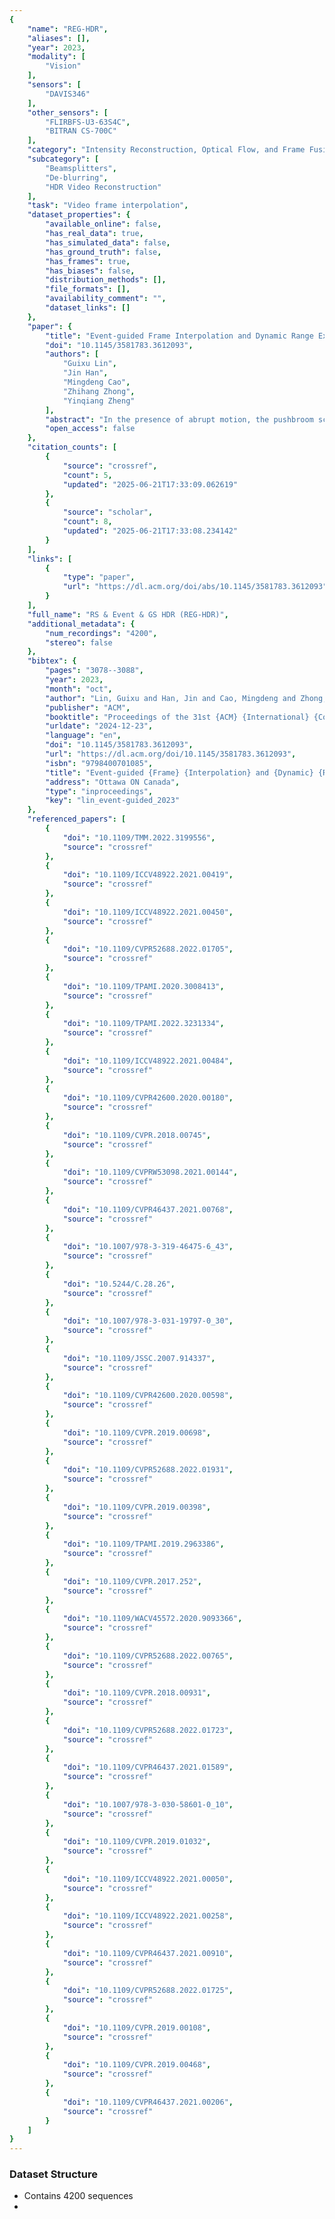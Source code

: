 ```yaml
---
{
    "name": "REG-HDR",
    "aliases": [],
    "year": 2023,
    "modality": [
        "Vision"
    ],
    "sensors": [
        "DAVIS346"
    ],
    "other_sensors": [
        "FLIRBFS-U3-63S4C",
        "BITRAN CS-700C"
    ],
    "category": "Intensity Reconstruction, Optical Flow, and Frame Fusion",
    "subcategory": [
        "Beamsplitters",
        "De-blurring",
        "HDR Video Reconstruction"
    ],
    "task": "Video frame interpolation",
    "dataset_properties": {
        "available_online": false,
        "has_real_data": true,
        "has_simulated_data": false,
        "has_ground_truth": false,
        "has_frames": true,
        "has_biases": false,
        "distribution_methods": [],
        "file_formats": [],
        "availability_comment": "",
        "dataset_links": []
    },
    "paper": {
        "title": "Event-guided Frame Interpolation and Dynamic Range Expansion of Single Rolling Shutter Image",
        "doi": "10.1145/3581783.3612093",
        "authors": [
            "Guixu Lin",
            "Jin Han",
            "Mingdeng Cao",
            "Zhihang Zhong",
            "Yinqiang Zheng"
        ],
        "abstract": "In the presence of abrupt motion, the pushbroom scanning mechanism of a rolling shutter (RS) camera tends to bring undesirable distortion, which is recently shown to be beneficial for high-speed frame interpolation. Although promising results have been reported by using multiple consecutive RS frames, to interpolate intermediate distortion-free frames from a single RS image is still an open question, due to the existence of multiple motions that can account for the recorded distortion. Another limitation of RS cameras in complex dynamic scenarios lies in the dynamic range, since traditional ways of multiple exposure for high dynamic range (HDR) imaging will fail due to alignment issues. To deal with these two challenges simultaneously, we propose to use an event camera for assistance, which has much faster temporal response and wider dynamic range. Since there does not exist learning data for this brand new imaging setup, we first build a quad-axis imaging system to capture a realistic dataset called REG-HDR, with pairs of fully aligned RS image and its associated events, as well as their corresponding high-speed HDR GS images. We also propose a flow-based network for frame interpolation, compounded with an attention-based fusion network for dynamic range expansion. Experimental results have verified the effectiveness of our proposed algorithm and the superiority of using realistic data for this challenging dural-purpose enhancement task.",
        "open_access": false
    },
    "citation_counts": [
        {
            "source": "crossref",
            "count": 5,
            "updated": "2025-06-21T17:33:09.062619"
        },
        {
            "source": "scholar",
            "count": 8,
            "updated": "2025-06-21T17:33:08.234142"
        }
    ],
    "links": [
        {
            "type": "paper",
            "url": "https://dl.acm.org/doi/abs/10.1145/3581783.3612093"
        }
    ],
    "full_name": "RS & Event & GS HDR (REG-HDR)",
    "additional_metadata": {
        "num_recordings": "4200",
        "stereo": false
    },
    "bibtex": {
        "pages": "3078--3088",
        "year": 2023,
        "month": "oct",
        "author": "Lin, Guixu and Han, Jin and Cao, Mingdeng and Zhong, Zhihang and Zheng, Yinqiang",
        "publisher": "ACM",
        "booktitle": "Proceedings of the 31st {ACM} {International} {Conference} on {Multimedia}",
        "urldate": "2024-12-23",
        "language": "en",
        "doi": "10.1145/3581783.3612093",
        "url": "https://dl.acm.org/doi/10.1145/3581783.3612093",
        "isbn": "9798400701085",
        "title": "Event-guided {Frame} {Interpolation} and {Dynamic} {Range} {Expansion} of {Single} {Rolling} {Shutter} {Image}",
        "address": "Ottawa ON Canada",
        "type": "inproceedings",
        "key": "lin_event-guided_2023"
    },
    "referenced_papers": [
        {
            "doi": "10.1109/TMM.2022.3199556",
            "source": "crossref"
        },
        {
            "doi": "10.1109/ICCV48922.2021.00419",
            "source": "crossref"
        },
        {
            "doi": "10.1109/ICCV48922.2021.00450",
            "source": "crossref"
        },
        {
            "doi": "10.1109/CVPR52688.2022.01705",
            "source": "crossref"
        },
        {
            "doi": "10.1109/TPAMI.2020.3008413",
            "source": "crossref"
        },
        {
            "doi": "10.1109/TPAMI.2022.3231334",
            "source": "crossref"
        },
        {
            "doi": "10.1109/ICCV48922.2021.00484",
            "source": "crossref"
        },
        {
            "doi": "10.1109/CVPR42600.2020.00180",
            "source": "crossref"
        },
        {
            "doi": "10.1109/CVPR.2018.00745",
            "source": "crossref"
        },
        {
            "doi": "10.1109/CVPRW53098.2021.00144",
            "source": "crossref"
        },
        {
            "doi": "10.1109/CVPR46437.2021.00768",
            "source": "crossref"
        },
        {
            "doi": "10.1007/978-3-319-46475-6_43",
            "source": "crossref"
        },
        {
            "doi": "10.5244/C.28.26",
            "source": "crossref"
        },
        {
            "doi": "10.1007/978-3-031-19797-0_30",
            "source": "crossref"
        },
        {
            "doi": "10.1109/JSSC.2007.914337",
            "source": "crossref"
        },
        {
            "doi": "10.1109/CVPR42600.2020.00598",
            "source": "crossref"
        },
        {
            "doi": "10.1109/CVPR.2019.00698",
            "source": "crossref"
        },
        {
            "doi": "10.1109/CVPR52688.2022.01931",
            "source": "crossref"
        },
        {
            "doi": "10.1109/CVPR.2019.00398",
            "source": "crossref"
        },
        {
            "doi": "10.1109/TPAMI.2019.2963386",
            "source": "crossref"
        },
        {
            "doi": "10.1109/CVPR.2017.252",
            "source": "crossref"
        },
        {
            "doi": "10.1109/WACV45572.2020.9093366",
            "source": "crossref"
        },
        {
            "doi": "10.1109/CVPR52688.2022.00765",
            "source": "crossref"
        },
        {
            "doi": "10.1109/CVPR.2018.00931",
            "source": "crossref"
        },
        {
            "doi": "10.1109/CVPR52688.2022.01723",
            "source": "crossref"
        },
        {
            "doi": "10.1109/CVPR46437.2021.01589",
            "source": "crossref"
        },
        {
            "doi": "10.1007/978-3-030-58601-0_10",
            "source": "crossref"
        },
        {
            "doi": "10.1109/CVPR.2019.01032",
            "source": "crossref"
        },
        {
            "doi": "10.1109/ICCV48922.2021.00050",
            "source": "crossref"
        },
        {
            "doi": "10.1109/ICCV48922.2021.00258",
            "source": "crossref"
        },
        {
            "doi": "10.1109/CVPR46437.2021.00910",
            "source": "crossref"
        },
        {
            "doi": "10.1109/CVPR52688.2022.01725",
            "source": "crossref"
        },
        {
            "doi": "10.1109/CVPR.2019.00108",
            "source": "crossref"
        },
        {
            "doi": "10.1109/CVPR.2019.00468",
            "source": "crossref"
        },
        {
            "doi": "10.1109/CVPR46437.2021.00206",
            "source": "crossref"
        }
    ]
}
---
```



### Dataset Structure
- Contains 4200 sequences
-